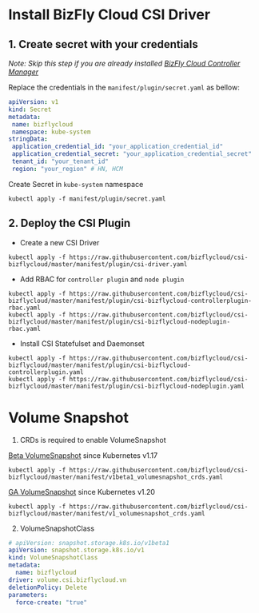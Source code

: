 # Install BizFly Cloud CSI Driver

## 1. Create secret with your credentials

*Note: Skip this step if you are already installed [BizFly Cloud Controller Manager](https://github.com/bizflycloud/bizfly-cloud-controller-manager)*

Replace the credentials in the `manifest/plugin/secret.yaml` as bellow:

 ```yaml
apiVersion: v1
kind: Secret
metadata:
  name: bizflycloud
  namespace: kube-system
stringData:
  application_credential_id: "your_application_credential_id"
  application_credential_secret: "your_application_credential_secret"
  tenant_id: "your_tenant_id"
  region: "your_region" # HN, HCM
```

Create Secret in `kube-system` namespace

```shell script
kubectl apply -f manifest/plugin/secret.yaml
```

## 2. Deploy the CSI Plugin

- Create a new CSI Driver

```shell script
kubectl apply -f https://raw.githubusercontent.com/bizflycloud/csi-bizflycloud/master/manifest/plugin/csi-driver.yaml
```

- Add RBAC for `controller plugin` and `node plugin`

```shell script
kubectl apply -f https://raw.githubusercontent.com/bizflycloud/csi-bizflycloud/master/manifest/plugin/csi-bizflycloud-controllerplugin-rbac.yaml
kubectl apply -f https://raw.githubusercontent.com/bizflycloud/csi-bizflycloud/master/manifest/plugin/csi-bizflycloud-nodeplugin-rbac.yaml
```

- Install CSI Statefulset and Daemonset 

```shell script
kubectl apply -f https://raw.githubusercontent.com/bizflycloud/csi-bizflycloud/master/manifest/plugin/csi-bizflycloud-controllerplugin.yaml
kubectl apply -f https://raw.githubusercontent.com/bizflycloud/csi-bizflycloud/master/manifest/plugin/csi-bizflycloud-nodeplugin.yaml
```

# Volume Snapshot

1. CRDs is required to enable VolumeSnapshot

[Beta VolumeSnapshot](https://kubernetes.io/blog/2019/12/09/kubernetes-1-17-feature-cis-volume-snapshot-beta/) since Kubernetes v1.17

```shell script
kubectl apply -f https://raw.githubusercontent.com/bizflycloud/csi-bizflycloud/master/manifest/v1beta1_volumesnapshot_crds.yaml
```

[GA VolumeSnapshot](https://kubernetes.io/blog/2020/12/10/kubernetes-1.20-volume-snapshot-moves-to-ga/) since Kubernetes v1.20

```shell script
kubectl apply -f https://raw.githubusercontent.com/bizflycloud/csi-bizflycloud/master/manifest/v1_volumesnapshot_crds.yaml
```

2. VolumeSnapshotClass

```YAML
# apiVersion: snapshot.storage.k8s.io/v1beta1
apiVersion: snapshot.storage.k8s.io/v1
kind: VolumeSnapshotClass
metadata:
  name: bizflycloud
driver: volume.csi.bizflycloud.vn
deletionPolicy: Delete
parameters:
  force-create: "true"

```
